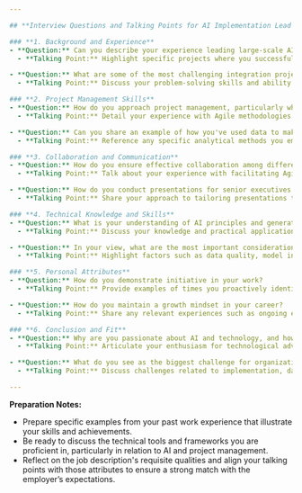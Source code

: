 ```yaml
---

## **Interview Questions and Talking Points for AI Implementation Lead Position**

### **1. Background and Experience**
- **Question:** Can you describe your experience leading large-scale AI/IT projects?
  - **Talking Point:** Highlight specific projects where you successfully managed cross-functional teams and delivered impactful results. Emphasize your role and the technologies used, such as cloud computing and SAP integration.

- **Question:** What are some of the most challenging integration projects you have undertaken and how did you solve issues that arose?
  - **Talking Point:** Discuss your problem-solving skills and ability to engage with team members to troubleshoot complex integration challenges.

### **2. Project Management Skills**
- **Question:** How do you approach project management, particularly when managing timelines and stakeholders?
  - **Talking Point:** Detail your experience with Agile methodologies and CI/CD practices that have improved deployment speeds and ensured project milestones were met.

- **Question:** Can you share an example of how you've used data to make decisions during a project?
  - **Talking Point:** Reference any specific analytical methods you employed to gather insights from projects, demonstrating your understanding of data-driven decision-making.

### **3. Collaboration and Communication**
- **Question:** How do you ensure effective collaboration among different teams?
  - **Talking Point:** Talk about your experience with facilitating Agile ceremonies and maintaining open lines of communication with teams to promote transparency and alignment on goals.

- **Question:** How do you conduct presentations for senior executives or stakeholders? Can you give an example?
  - **Talking Point:** Share your approach to tailoring presentations to meet the audience's needs while maintaining technical accuracy, including any successful presentations from your past experiences.

### **4. Technical Knowledge and Skills**
- **Question:** What is your understanding of AI principles and generative AI practices?
  - **Talking Point:** Discuss your knowledge and practical applications of AI, referencing any projects where you implemented AI solutions and their impact on the business.

- **Question:** In your view, what are the most important considerations when developing and deploying advanced analytics models?
  - **Talking Point:** Highlight factors such as data quality, model interpretability, regulatory considerations (GDPR, AI EU Act), and the importance of responsible AI.

### **5. Personal Attributes**
- **Question:** How do you demonstrate initiative in your work?
  - **Talking Point:** Provide examples of times you proactively identified areas for improvement or innovation within your projects or teams.

- **Question:** How do you maintain a growth mindset in your career?
  - **Talking Point:** Share any relevant experiences such as ongoing education, training, or experimentation with new technologies to stay ahead in the field.

### **6. Conclusion and Fit**
- **Question:** Why are you passionate about AI and technology, and how does that align with our organization's mission?
  - **Talking Point:** Articulate your enthusiasm for technological advancements and how your vision for AI aligns with the prospective employer's goals.

- **Question:** What do you see as the biggest challenge for organizations adopting AI technology today?
  - **Talking Point:** Discuss challenges related to implementation, data governance, and team alignment and how your experience prepares you to tackle these issues effectively.

---
```


**Preparation Notes:**
- Prepare specific examples from your past work experience that illustrate your skills and achievements.
- Be ready to discuss the technical tools and frameworks you are proficient in, particularly in relation to AI and project management.
- Reflect on the job description's requisite qualities and align your talking points with those attributes to ensure a strong match with the employer’s expectations.
